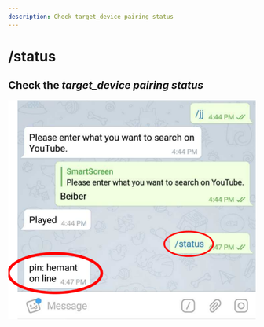 ```yaml
---
description: Check target_device pairing status
---
```


# /status

##  Check the _target\_device_ _**pairing status**_

![](.gitbook/assets/st_ss.png)

